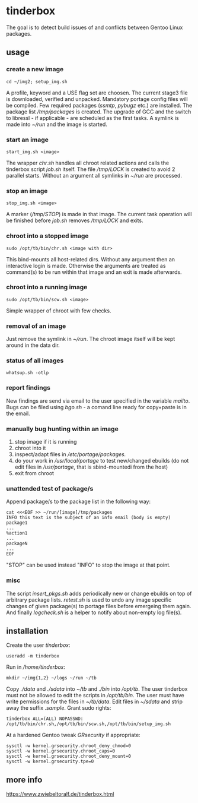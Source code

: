 # tinderbox
The goal is to detect build issues of and conflicts between Gentoo Linux packages.

## usage
### create a new image

    cd ~/img2; setup_img.sh

A profile, keyword and a USE flag set are choosen.
The current stage3 file is downloaded, verified and unpacked.
Mandatory portage config files will be compiled.
Few required packages (*ssmtp*, *pybugz* etc.) are installed.
The package list */tmp/packages* is created.
The upgrade of GCC and the switch to libressl - if applicable - are scheduled as the first tasks.
A symlink is made into *~/run* and the image is started.

### start an image
    
    start_img.sh <image>

The wrapper *chr.sh* handles all chroot related actions and calls the tinderbox script *job.sh* itself.
The file */tmp/LOCK* is created to avoid 2 parallel starts.
Without an argument all symlinks in *~/run* are processed.

### stop an image

    stop_img.sh <image>

A marker (*/tmp/STOP*) is made in that image.
The current task operation will be finished before *job.sh* removes */tmp/LOCK* and exits.

### chroot into a stopped image
    
    sudo /opt/tb/bin/chr.sh <image with dir>

This bind-mounts all host-related dirs. Without any argument then an interactive login is made. Otherwise the arguments are treated as command(s) to be run within that image and an exit is made afterwards.

### chroot into a running image
    
    sudo /opt/tb/bin/scw.sh <image>

Simple wrapper of chroot with few checks.

### removal of an image
Just remove the symlink in *~/run*.
The chroot image itself will be kept around in the data dir.

### status of all images

    whatsup.sh -otlp

### report findings
New findings are send via email to the user specified in the variable *mailto*.
Bugs can be filed using *bgo.sh* - a comand line ready for copy+paste is in the email.

### manually bug hunting within an image
1. stop image if it is running
2. chroot into it
3. inspect/adapt files in */etc/portage/packages.*
4. do your work in */usr/local/portage* to test new/changed ebuilds (do not edit files in */usr/portage*, that is sbind-mountedi from the host)
5. exit from chroot

### unattended test of package/s
Append package/s to the package list in the following way:
    
    cat <<<EOF >> ~/run/[image]/tmp/packages
    INFO this text is the subject of an info email (body is empty)
    package1
    ...
    %action1
    ...
    packageN
    ...
    EOF

"STOP" can be used instead "INFO" to stop the image at that point.

### misc
The script *insert_pkgs.sh* adds periodically new or change ebuilds on top of arbitrary package lists. *retest.sh* is used to undo any image specific changes of given package(s) to portage files before emergeing them again. And finally *logcheck.sh* is a helper to notify about non-empty log file(s).


## installation
Create the user *tinderbox*:

    useradd -m tinderbox
Run in */home/tinderbox*:

    mkdir ~/img{1,2} ~/logs ~/run ~/tb
Copy *./data* and *./sdata* into *~/tb* and *./bin* into */opt/tb*.
The user tinderbox must not be allowed to edit the scripts in */opt/tb/bin*.
The user must have write permissions for the files in *~/tb/data*.
Edit files in *~/sdata* and strip away the suffix *.sample*.
Grant sudo rights:

    tinderbox ALL=(ALL) NOPASSWD: /opt/tb/bin/chr.sh,/opt/tb/bin/scw.sh,/opt/tb/bin/setup_img.sh

At a hardened Gentoo tweak *GRsecurity* if appropriate:

    sysctl -w kernel.grsecurity.chroot_deny_chmod=0
    sysctl -w kernel.grsecurity.chroot_caps=0
    sysctl -w kernel.grsecurity.chroot_deny_mount=0
    sysctl -w kernel.grsecurity.tpe=0

## more info
https://www.zwiebeltoralf.de/tinderbox.html

